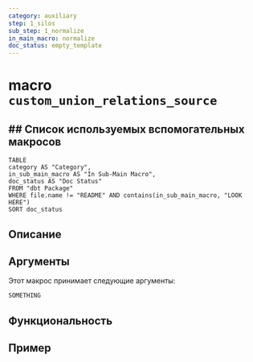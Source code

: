 ```yaml
---
category: auxiliary
step: 1_silos
sub_step: 1_normalize
in_main_macro: normalize
doc_status: empty_template
---
```

# macro `custom_union_relations_source`

## ## Список используемых вспомогательных макросов

```dataview
TABLE 
category AS "Category", 
in_sub_main_macro AS "In Sub-Main Macro",
doc_status AS "Doc Status"
FROM "dbt Package"
WHERE file.name != "README" AND contains(in_sub_main_macro, "LOOK HERE")
SORT doc_status
```
## Описание



## Аргументы

Этот макрос принимает следующие аргументы:
```sql
SOMETHING
```
## Функциональность




## Пример

